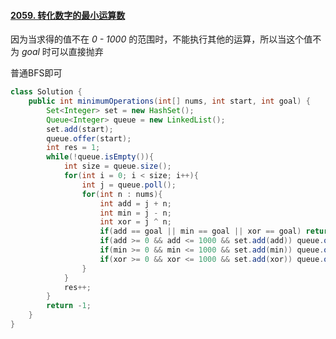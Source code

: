#### [2059. 转化数字的最小运算数](https://leetcode-cn.com/problems/minimum-operations-to-convert-number/solution/java-bfs-by-feilue-bv6m/)



因为当求得的值不在 *0 - 1000* 的范围时，不能执行其他的运算，所以当这个值不为 *goal* 时可以直接抛弃



普通BFS即可

```java
class Solution {
    public int minimumOperations(int[] nums, int start, int goal) {
        Set<Integer> set = new HashSet();
        Queue<Integer> queue = new LinkedList();
        set.add(start);
        queue.offer(start);
        int res = 1;
        while(!queue.isEmpty()){
            int size = queue.size();
            for(int i = 0; i < size; i++){
                int j = queue.poll();
                for(int n : nums){
                    int add = j + n;
                    int min = j - n;
                    int xor = j ^ n;
                    if(add == goal || min == goal || xor == goal) return res;
                    if(add >= 0 && add <= 1000 && set.add(add)) queue.offer(add);
                    if(min >= 0 && min <= 1000 && set.add(min)) queue.offer(min);
                    if(xor >= 0 && xor <= 1000 && set.add(xor)) queue.offer(xor);
                }
            }
            res++;
        }
        return -1;
    }
}
```

